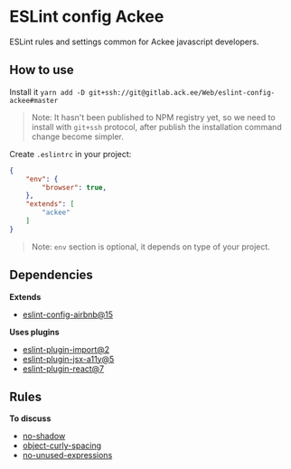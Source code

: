 ESLint config Ackee
====================

ESLint rules and settings common for Ackee javascript developers.

How to use
----------

Install it `yarn add -D git+ssh://git@gitlab.ack.ee/Web/eslint-config-ackee#master`

> Note: It hasn't been published to NPM registry yet, so we need to install with `git+ssh` protocol, after publish
>  the installation command change become simpler.

Create `.eslintrc` in your project:

```json
{
    "env": {
        "browser": true,
    },
    "extends": [
        "ackee"
    ]
}
```

> Note: `env` section is optional, it depends on type of your project.


Dependencies
------------

**Extends**
    
* [eslint-config-airbnb@15](https://github.com/airbnb/javascript/tree/eslint-config-airbnb-v15.1.0/packages/eslint-config-airbnb)

**Uses plugins**

* [eslint-plugin-import@2](https://github.com/benmosher/eslint-plugin-import/tree/v2.7.0)
* [eslint-plugin-jsx-a11y@5](https://github.com/evcohen/eslint-plugin-jsx-a11y/tree/v5.1.1)
* [eslint-plugin-react@7](https://github.com/yannickcr/eslint-plugin-react/tree/v7.4.0)

Rules
------

**To discuss**

* [no-shadow](https://eslint.org/docs/rules/no-shadow)
* [object-curly-spacing](https://eslint.org/docs/rules/object-curly-spacing)
* [no-unused-expressions](https://eslint.org/docs/rules/no-unused-expressions)